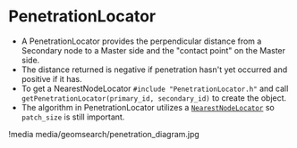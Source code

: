 # PenetrationLocator

- A PenetrationLocator provides the perpendicular distance from a Secondary node to a Master side and the "contact point" on the Master side.
- The distance returned is negative if penetration hasn't yet occurred and positive if it has.
- To get a NearestNodeLocator `#include "PenetrationLocator.h"` and call `getPenetrationLocator(primary_id, secondary_id)` to create the object.
- The algorithm in PenetrationLocator utilizes a [`NearestNodeLocator`](/NearestNodeLocator.md) so `patch_size` is still important.

!media media/geomsearch/penetration_diagram.jpg
